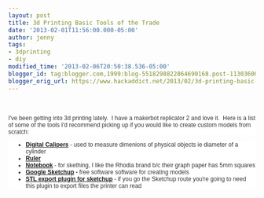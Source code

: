 ```yaml
---
layout: post
title: 3d Printing Basic Tools of the Trade
date: '2013-02-01T11:56:00.000-05:00'
author: jenny
tags:
- 3dprinting
- diy
modified_time: '2013-02-06T20:50:38.536-05:00'
blogger_id: tag:blogger.com,1999:blog-5518298822864690168.post-1130360016640409309
blogger_orig_url: https://www.hackaddict.net/2013/02/3d-printing-basic-tools-of-trade.html
---
```


<br /><div style="background-color: white; color: #333333; font-family: verdana, arial, sans-serif; font-size: 12px;">I've been getting into 3d printing lately. &nbsp;I have a makerbot replicator 2 and love it. &nbsp;Here is a list of some of the tools&nbsp;I'd recommend picking up if you would like to create custom models from scratch:</div><ul style="background-color: white; color: #333333; font-family: verdana, arial, sans-serif; font-size: 12px;"><li style="margin-left: 15px;"><strong><a href="http://www.amazon.com/gp/product/B000GSLKIW/ref=wms_ohs_product">Digital Calipers</a></strong>&nbsp;- used to measure dimenions of physical objects ie diameter of a cylinder</li><li style="margin-left: 15px;"><strong><a href="http://www.amazon.com/The-Classics-12-Inch-Stainless-TPG-152/dp/B002IXKD9U">Ruler</a></strong></li><li style="margin-left: 15px;"><strong><a href="http://www.amazon.com/Rhodia-Classic-Black-Notepad-8-25x11-75/dp/B002C2Z6WG">Notebook</a>&nbsp;</strong>- for skething, I like the Rhodia brand b/c their graph paper has 5mm squares</li><li style="margin-left: 15px;"><strong><a href="http://www.sketchup.com/intl/en/product/gsu.html">Google Sketchup</a> -</strong>&nbsp;free software software for creating models</li><li style="margin-left: 15px;"><strong><a href="http://rhin.crai.archi.fr/rld/plugin_details.php?id=429">STL export plugin for sketchup</a></strong>&nbsp;- if you go the Sketchup route you're going to need this plugin to export files the printer can read</li></ul>
